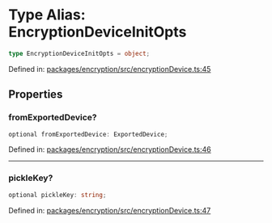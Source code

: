 # Type Alias: EncryptionDeviceInitOpts

```ts
type EncryptionDeviceInitOpts = object;
```

Defined in: [packages/encryption/src/encryptionDevice.ts:45](https://github.com/towns-protocol/towns/blob/0db1fd0ac7258e8db8cedfb6183e8eade8284fa1/packages/encryption/src/encryptionDevice.ts#L45)

## Properties

### fromExportedDevice?

```ts
optional fromExportedDevice: ExportedDevice;
```

Defined in: [packages/encryption/src/encryptionDevice.ts:46](https://github.com/towns-protocol/towns/blob/0db1fd0ac7258e8db8cedfb6183e8eade8284fa1/packages/encryption/src/encryptionDevice.ts#L46)

***

### pickleKey?

```ts
optional pickleKey: string;
```

Defined in: [packages/encryption/src/encryptionDevice.ts:47](https://github.com/towns-protocol/towns/blob/0db1fd0ac7258e8db8cedfb6183e8eade8284fa1/packages/encryption/src/encryptionDevice.ts#L47)
